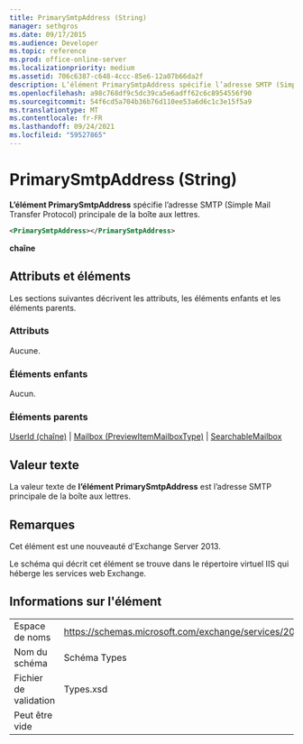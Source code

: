 ```yaml
---
title: PrimarySmtpAddress (String)
manager: sethgros
ms.date: 09/17/2015
ms.audience: Developer
ms.topic: reference
ms.prod: office-online-server
ms.localizationpriority: medium
ms.assetid: 706c6387-c648-4ccc-85e6-12a07b66da2f
description: L’élément PrimarySmtpAddress spécifie l’adresse SMTP (Simple Mail Transfer Protocol) principale de la boîte aux lettres.
ms.openlocfilehash: a98c768df9c5dc39ca5e6adff62c6c8954556f90
ms.sourcegitcommit: 54f6cd5a704b36b76d110ee53a6d6c1c3e15f5a9
ms.translationtype: MT
ms.contentlocale: fr-FR
ms.lasthandoff: 09/24/2021
ms.locfileid: "59527865"
---
```

# <a name="primarysmtpaddress-string"></a>PrimarySmtpAddress (String)

**L’élément PrimarySmtpAddress** spécifie l’adresse SMTP (Simple Mail Transfer Protocol) principale de la boîte aux lettres. 
  
```XML
<PrimarySmtpAddress></PrimarySmtpAddress>
```

 **chaîne**
## <a name="attributes-and-elements"></a>Attributs et éléments

Les sections suivantes décrivent les attributs, les éléments enfants et les éléments parents.
  
### <a name="attributes"></a>Attributs

Aucune.
  
### <a name="child-elements"></a>Éléments enfants

Aucun.
  
### <a name="parent-elements"></a>Éléments parents

[UserId (chaîne)](userid-string.md)  |  [Mailbox (PreviewItemMailboxType)](mailbox-previewitemmailboxtype.md)  |  [SearchableMailbox](searchablemailbox.md)
  
## <a name="text-value"></a>Valeur texte

La valeur texte de **l’élément PrimarySmtpAddress** est l’adresse SMTP principale de la boîte aux lettres. 
  
## <a name="remarks"></a>Remarques

Cet élément est une nouveauté d'Exchange Server 2013.
  
Le schéma qui décrit cet élément se trouve dans le répertoire virtuel IIS qui héberge les services web Exchange.
  
## <a name="element-information"></a>Informations sur l'élément

|||
|:-----|:-----|
|Espace de noms  <br/> |https://schemas.microsoft.com/exchange/services/2006/types  <br/> |
|Nom du schéma  <br/> |Schéma Types  <br/> |
|Fichier de validation  <br/> |Types.xsd  <br/> |
|Peut être vide  <br/> ||
   

